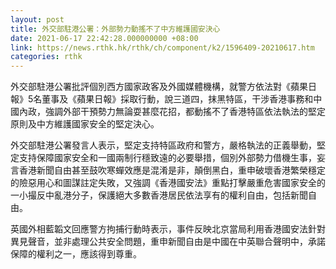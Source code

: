 ```yaml
---
layout: post
title: 外交部駐港公署：外部勢力動搖不了中方維護國安決心
date: 2021-06-17 22:42:28.000000000 +08:00
link: https://news.rthk.hk/rthk/ch/component/k2/1596409-20210617.htm
categories: rthk
---
```


外交部駐港公署批評個別西方國家政客及外國媒體機構，就警方依法對《蘋果日報》5名董事及《蘋果日報》採取行動，說三道四，抹黑特區，干涉香港事務和中國內政，強調外部干預勢力無論耍甚麼花招，都動搖不了香港特區依法執法的堅定原則及中方維護國家安全的堅定決心。

外交部駐港公署發言人表示，堅定支持特區政府和警方，嚴格執法的正義舉動，堅定支持保障國家安全和一國兩制行穩致遠的必要舉措，個別外部勢力借機生事，妄言香港新聞自由甚至鼓吹寒蟬效應是混淆是非，顛倒黑白，重申破壞香港繁榮穩定的險惡用心和圖謀註定失敗，又強調《香港國安法》重點打擊嚴重危害國家安全的一小撮反中亂港分子，保護絕大多數香港居民依法享有的權利自由，包括新聞自由。

英國外相藍韜文回應警方拘捕行動時表示，事件反映北京當局利用香港國安法針對異見聲音，並非處理公共安全問題，重申新聞自由是中國在中英聯合聲明中，承諾保障的權利之一，應該得到尊重。
